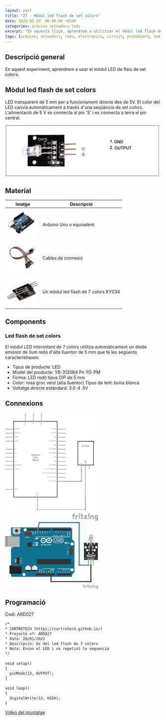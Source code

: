 ```yaml
---
layout: post
title: "27 - Mòdul led flash de set colors"
date: 2025-05-29  00:00:00 +0200
categories: arduino actuadors leds
excerpt: "En aquesta lliçó, aprendrem a utilitzar el mòdul led flash de set colors."
tags: [arduino, actuadors, leds, electrònica, circuit, protoboard, led, resistència, potenciòmetre]
---
```


[img1]: /assets/imatges/ard/ard_27_01.png "Pins del mòdul KY-034"
[img2]: /assets/imatges/ard/ard_27_02.png "Muntatge KY-034"
[img3]: /assets/imatges/ard/ard_27_03.png "Cablejat KY-034"
[img4]: /assets/imatges/mat/mat_unor3.png "Arduino Uno o equivalent"
[img5]: /assets/imatges/mat/mat_cables.png "Cables de connexió"
[img6]: /assets/imatges/mat/mat_KY-034.png "Mòdul led flash de 7 colors KY-034"

## Descripció general

En aquest experiment, aprendrem a usar el mòdul LED de flaix de set
colors.

## Mòdul led flash de set colors

LED transparent de 5 mm per a funcionament directe des de 5V. El color
del LED canvia automàticament a través d\'una seqüència de set colors.
L'alimentació de 5 V es connecta al pin \'S\' i es connecta a terra el
pin central.

![Pins del mòdul KY-034][img1]

## Material

| Imatge | Descripció |
| ------ | ---------- |
| ![Arduino UNO][img4]  | Arduino Uno o equivalent.      |
| ![Cables][img5] | Cables de connexió                   |
| ![KY-034][img6] | Un mòdul led flash de 7 colors KY034 |

## Components

### Led flash de set colors

El mòdul LED intermitent de 7 colors utilitza automàticament un díode
emissor de llum redó d\'alta lluentor de 5 mm que té les següents
característiques:

- Tipus de producte: LED
- Model del producte: YB-3120B4 Pn YG-PM
- Forma: LED redó tipus DIP de 5 mm
- Color: rosa groc verd (alta lluentor) Tipus de lent: boira blanca
- Voltatge directe estàndard: 3.0-4 .5V

## Connexions

![Esquema elèctric mòdul KY-034][img2]
![Cablejat mòdul KY-034][img3]

## Programació

Codi: ARD027

```Arduino
/*
* CARTROTECH (https://cartrotech.github.io/)
* Projecte nº: ARD027
* Data: 20/01/2022
* Descripcio: Us del led flash de 7 colors
* Nota: Encen el LED i va repetint la sequencia
*/

void setup()
{
  pinMode(13, OUTPUT);
}

void loop()
{
  digitalWrite(13, HIGH);
}
```

[Vídeo del muntatge](https://youtu.be/_xHaifuQSG4)
